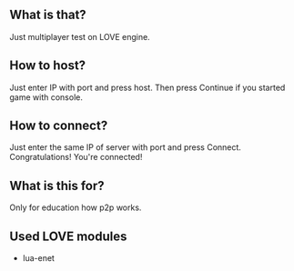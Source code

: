 ## What is that?
 Just multiplayer test on LOVE engine.
## How to host?
 Just enter IP with port and press host. Then press Continue if you started game with console.
## How to connect?
 Just enter the same IP of server with port and press Connect. Congratulations! You're connected!
## What is this for?
 Only for education how p2p works.
## Used LOVE modules
 - lua-enet
